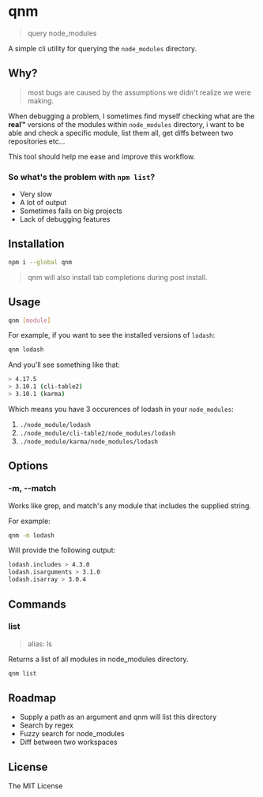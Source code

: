 # qnm
> query node_modules

A simple cli utility for querying the `node_modules` directory.

## Why?
> most bugs are caused by the assumptions we didn't realize we were making.

When debugging a problem, I sometimes find myself checking what are the **real™** versions of the modules within `node_modules` directory, i want to be able and check a specific module, list them all, get diffs between two repositories etc...

This tool should help me ease and improve this workflow.

### So what's the problem with `npm list`?
* Very slow
* A lot of output
* Sometimes fails on big projects
* Lack of debugging features

## Installation
```bash
npm i --global qnm
```

> qnm will also install tab completions during post install.

## Usage
```bash
qnm [module]
```

For example, if you want to see the installed versions of `lodash`:
```bash
qnm lodash
```

And you'll see something like that:
```bash
> 4.17.5
> 3.10.1 (cli-table2)
> 3.10.1 (karma)
```

Which means you have 3 occurences of lodash in your `node_modules`:
1. `./node_module/lodash`
2. `./node_module/cli-table2/node_modules/lodash`
3. `./node_module/karma/node_modules/lodash`

## Options

### -m, --match
Works like grep, and match's any module that includes the supplied string.

For example:
```bash
qnm -m lodash
```

Will provide the following output:
```bash
lodash.includes > 4.3.0
lodash.isarguments > 3.1.0
lodash.isarray > 3.0.4
```

## Commands

### list
> alias: ls

Returns a list of all modules in node_modules directory.
```bash
qnm list
```
## Roadmap

* Supply a path as an argument and qnm will list this directory
* Search by regex
* Fuzzy search for node_modules
* Diff between two workspaces

## License
The MIT License